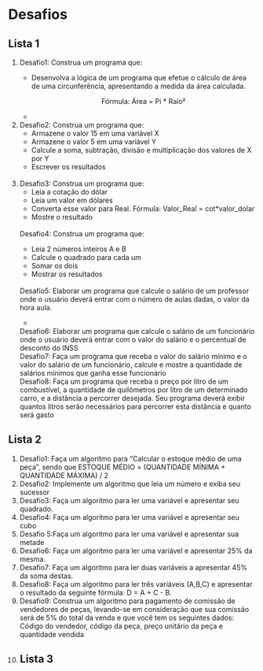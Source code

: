 <h1>Desafios</h1>
<h2>Lista 1</h2>
<ol>
<li>

Desafio1: Construa um programa que: 
<ul>
<li>
Desenvolva a lógica de um programa que efetue o cálculo de área de uma circunferência, apresentando a medida da área calculada.<br>
<p align="center">Fórmula: Área = Pi * Raio²</p>
<li>
</ul>
</li>

<li>
Desafio2: Construa um programa que:
<ul>
<li>
Armazene o valor 15 em uma variável X
</li>
<li>
Armazene o valor 5 em uma variável Y
</li>
<li>
Calcule a soma, subtração, divisão e multiplicação dos valores de X por Y
</li>
<li>
Escrever os resultados
</li>
</ul>
</li>
<br>

<li>
Desafio3: Construa um programa que: 
<ul>
<li>
Leia a cotação do dólar
</li>
<li>
Leia um valor em dólares
</li>
<li>
Converta esse valor para Real. Fórmula: Valor_Real = cot*valor_dolar
</li>
<li>
Mostre o resultado
</li>
</ul>
</li>
<br>
Desafio4: Construa um programa que: 
<ul>
<li>
Leia 2 números inteiros A e B
</li>
<li>
Calcule o quadrado para cada um
</li>
<li>
Somar os dois
</li>
<li>
Mostrar os resultados
</li>
</ul>
</li>
<br>
Desafio5: Elaborar um programa que calcule o salário de um professor onde o usuário deverá entrar com o número de aulas dadas, o valor da hora aula.
<ul>
<li>
</ul>
</li>
Desafio6: Elaborar um programa que calcule o salário de um funcionário onde o usuário deverá entrar com o valor do salário e o percentual de desconto do INSS
<br>
Desafio7: Faça um programa que receba o valor do salário mínimo e o valor do salário de um funcionário, calcule e mostre a quantidade de salários mínimos que ganha esse funcionário
<br>
Desafio8: Faça um programa que receba o preço por litro de um combustível, a quantidade de quilômetros por litro de um determinado carro, e a distância a percorrer desejada. Seu programa deverá exibir quantos litros serão necessários para percorrer esta distância e quanto será gasto


</ol>












<h2>Lista 2</h2>
<ol>
<li>
Desafio1: Faça um algoritmo para “Calcular o estoque médio de uma peça”, sendo que ESTOQUE MÉDIO = (QUANTIDADE MÍNIMA + QUANTIDADE MÁXIMA) / 2
</li>

<li>
Desafio2: Implemente um algoritmo que leia um número e exiba seu sucessor
</li>

<li>
Desafio3: Faça um algoritmo para ler uma variável e apresentar seu quadrado.
</li>

<li>
Desafio4: Faça um algoritmo para ler uma variável e apresentar seu cubo
</li>

<li>
Desafio 5:Faça um algoritmo para ler uma variável e apresentar sua metade 
</li>

<li>
Desafio6: Faça um algoritmo para ler uma variável e apresentar 25% da mesma.
</li>

<li>
Desafio7: Faça um algoritmo para ler duas variáveis a apresentar 45% da soma destas.
</li>

<li>
Desafio8: Faça um algoritmo para ler três variáveis (A,B,C) e apresentar o resultado da seguinte fórmula: D = A + C - B.
</li>

<li>
Desafio9: Construa um algoritmo para pagamento de comissão de vendedores de peças, levando-se em consideração que sua comissão será de 5% do total da venda e que você tem os seguintes dados: Código do vendedor, código da peça, preço unitário da peça e quantidade vendida
</li>

<li>





<h2>Lista 3</h2>

